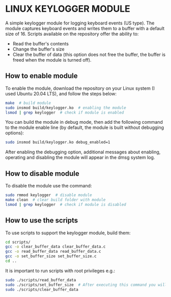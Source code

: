 # LINUX KEYLOGGER MODULE

A simple keylogger module for logging keyboard events (US type). The module captures keyboard events and writes them to a buffer with a default size of 16. Scripts available on the repository offer the ability to:
- Read the buffer's contents
- Change the buffer's size
- Clear the buffer of data (this option does not free the buffer, the buffer is freed when the module is turned off).

## How to enable module
To enable the module, download the repository on your Linux system (I used Ubuntu 20.04 LTS), and follow the steps below:
```bash
make  # build module 
sudo insmod build/keylogger.ko  # enabling the module
lsmod | grep keylogger  # check if module is enabled
```

You can build the module in debug mode, then add the following command to the module enable line (by default, the module is built without debugging options):
```bash
sudo insmod build/keylogger.ko debug_enabled=1
```
After enabling the debugging option, additional messages about enabling, operating and disabling the module will appear in the dmsg system log.

## How to disable module
To disable the module use the command:
```bash
sudo rmmod keylogger  # disable module
make clean  # clear build folder with module
lsmod | grep keylogger  # check if module is disabled
```



## How to use the scripts
To use scripts to support the keylogger module, build them:
```bash
cd scripts/
gcc -o clear_buffer_data clear_buffer_data.c
gcc -o read_buffer_data read_buffer_data.c
gcc -o set_buffer_size set_buffer_size.c
cd ..
```

It is important to run scripts with root privileges e.g.:
```bash
sudo ./scripts/read_buffer_data
sudo ./scripts/set_buffer_size  # After executing this command you will be asked to enter the buffer size
sudo ./scripts/clear_buffer_data
```

